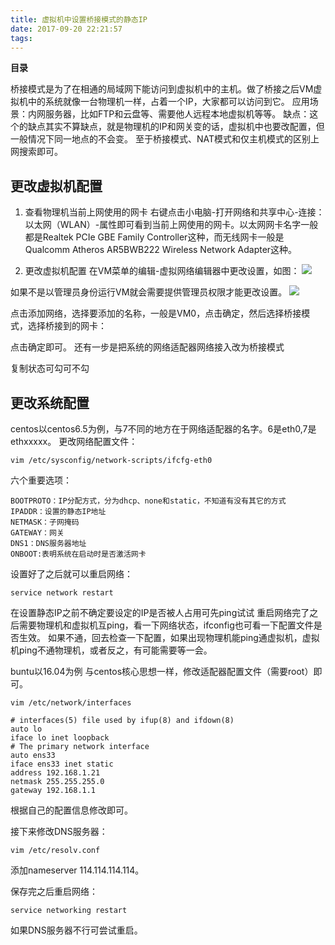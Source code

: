 ```yaml
---
title: 虚拟机中设置桥接模式的静态IP
date: 2017-09-20 22:21:57
tags:
---
```


**目录**
<!-- toc -->

桥接模式是为了在相通的局域网下能访问到虚拟机中的主机。做了桥接之后VM虚拟机中的系统就像一台物理机一样，占着一个IP，大家都可以访问到它。
应用场景：内网服务器，比如FTP和云盘等、需要他人远程本地虚拟机等等。
缺点：这个的缺点其实不算缺点，就是物理机的IP和网关变的话，虚拟机中也要改配置，但一般情况下同一地点的不会变。
至于桥接模式、NAT模式和仅主机模式的区别上网搜索即可。

## 更改虚拟机配置

1. 查看物理机当前上网使用的网卡
   右键点击小电脑-打开网络和共享中心-连接：以太网（WLAN）-属性即可看到当前上网使用的网卡。以太网网卡名字一般都是Realtek PCIe GBE Family Controller这种，而无线网卡一般是Qualcomm Atheros AR5BWB222 Wireless Network Adapter这种。

2. 更改虚拟机配置
   在VM菜单的编辑-虚拟网络编辑器中更改设置，如图：
   ![](https://wulasite.top/mdimage/vmNet.jpg)

<!-- more -->

   如果不是以管理员身份运行VM就会需要提供管理员权限才能更改设置。
![](https://wulasite.top/mdimage/vmNetSet.jpg)

   点击添加网络，选择要添加的名称，一般是VM0，点击确定，然后选择桥接模式，选择桥接到的网卡：

   点击确定即可。
   还有一步是把系统的网络适配器网络接入改为桥接模式


   复制状态可勾可不勾

##  更改系统配置

centos以centos6.5为例，与7不同的地方在于网络适配器的名字。6是eth0,7是ethxxxxx。
更改网络配置文件：

```
vim /etc/sysconfig/network-scripts/ifcfg-eth0
```

六个重要选项：

```
BOOTPROTO：IP分配方式，分为dhcp、none和static，不知道有没有其它的方式
IPADDR：设置的静态IP地址
NETMASK：子网掩码
GATEWAY：网关
DNS1：DNS服务器地址
ONBOOT:表明系统在启动时是否激活网卡
```

设置好了之后就可以重启网络：

```
service network restart
```

在设置静态IP之前不确定要设定的IP是否被人占用可先ping试试
重启网络完了之后需要物理机和虚拟机互ping，看一下网络状态，ifconfig也可看一下配置文件是否生效。
如果不通，回去检查一下配置，如果出现物理机能ping通虚拟机，虚拟机ping不通物理机，或者反之，有可能需要等一会。

buntu以16.04为例
与centos核心思想一样，修改适配器配置文件（需要root）即可。

```
vim /etc/network/interfaces
```

```
# interfaces(5) file used by ifup(8) and ifdown(8)
auto lo
iface lo inet loopback
# The primary network interface
auto ens33
iface ens33 inet static
address 192.168.1.21
netmask 255.255.255.0
gateway 192.168.1.1
```

根据自己的配置信息修改即可。

接下来修改DNS服务器：

```
vim /etc/resolv.conf
```

添加nameserver 114.114.114.114。

保存完之后重启网络：

```
service networking restart
```

如果DNS服务器不行可尝试重启。


